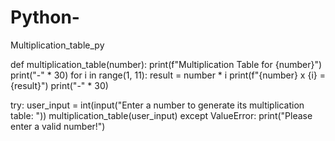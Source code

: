 # Python-
Multiplication_table_py

def multiplication_table(number):
    print(f"Multiplication Table for {number}")
    print("-" * 30)
    for i in range(1, 11):
        result = number * i
        print(f"{number} x {i} = {result}")
    print("-" * 30)

try:
    user_input = int(input("Enter a number to generate its multiplication table: "))
    multiplication_table(user_input)
except ValueError:
    print("Please enter a valid number!")
